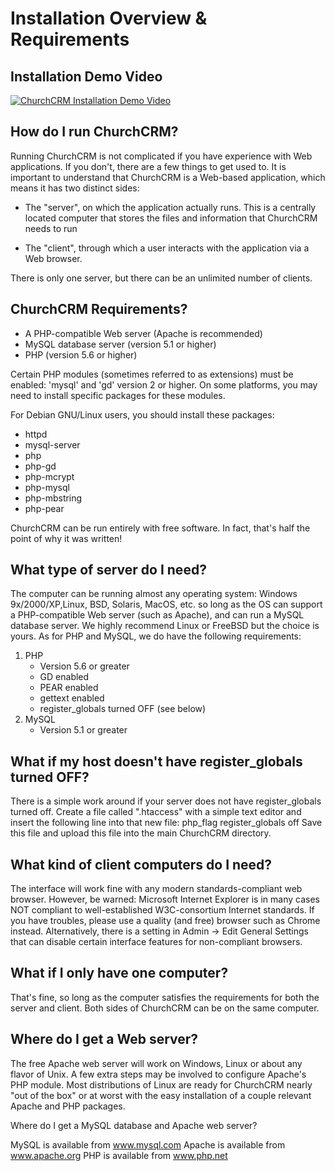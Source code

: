 # Installation Overview & Requirements

## Installation Demo Video

[![ChurchCRM Installation Demo Video](http://img.youtube.com/vi/SMjZpo3aO5Q/0.jpg)](http://www.youtube.com/watch?v=SMjZpo3aO5Q "ChurchCRM Installation Demo Video")


## How do I run ChurchCRM?

Running ChurchCRM is not complicated if you have experience with
Web applications. If you don't, there are a few things to get used to.
It is important to understand that ChurchCRM is a Web-based
application, which means it has two distinct sides:

* The "server", on which the application actually runs. This is a
centrally located computer that stores the files and information that
ChurchCRM needs to run

* The "client", through which a user interacts with the application via
a Web browser.

There is only one server, but there can be an unlimited number of
clients.

## ChurchCRM Requirements?

* A PHP-compatible Web server (Apache is recommended)
* MySQL database server (version 5.1 or higher)
* PHP (version 5.6 or higher)

Certain PHP modules (sometimes referred to as extensions) must be enabled:
'mysql' and 'gd' version 2 or higher.  On some platforms, you may need to
install specific packages for these modules.

For Debian GNU/Linux users, you should install these packages:
+ httpd
+ mysql-server
+ php
+ php-gd
+ php-mcrypt
+ php-mysql
+ php-mbstring
+ php-pear

ChurchCRM can be run entirely with free software.  In fact, that's
half the point of why it was written!

## What type of server do I need?

The computer can be running almost any operating system: 
Windows 9x/2000/XP,Linux, BSD, Solaris, MacOS, etc. so long as 
the OS can support a PHP-compatible Web server (such as Apache), 
and can run a MySQL database server.  We highly recommend Linux 
or FreeBSD but the choice is yours. As for PHP and MySQL, we do
have the following requirements:

1. PHP   
      * Version 5.6 or greater
      * GD enabled
      * PEAR enabled
      * gettext enabled
      * register_globals turned OFF (see below)
2. MySQL 
      * Version 5.1 or greater

## What if my host doesn't have register_globals turned OFF?

There is a simple work around if your server does not have register_globals
turned off. Create a file called ".htaccess" with a simple text editor and 
insert the following line into that new file:
	php_flag register_globals off
Save this file and upload this file into the main ChurchCRM directory.

## What kind of client computers do I need?

The interface will work fine with any modern standards-compliant web
browser.  However, be warned:  Microsoft Internet Explorer is in many
cases NOT compliant to well-established W3C-consortium Internet standards.
If you have troubles, please use a quality (and free) browser such as
Chrome instead.  Alternatively, there is a setting in
Admin -> Edit General Settings that can disable certain interface 
features for non-compliant browsers.

## What if I only have one computer?

That's fine, so long as the computer satisfies the requirements for
both the server and client. Both sides of ChurchCRM can be on the
same computer.

## Where do I get a Web server?

The free Apache web server will work on Windows, Linux or about any
flavor of Unix.  A few extra steps may be involved to configure Apache's
PHP module.  Most distributions of Linux are ready for ChurchCRM nearly
"out of the box" or at worst with the easy installation of a couple
relevant Apache and PHP packages.

Where do I get a MySQL database and Apache web server?

MySQL is available from www.mysql.com
Apache is available from www.apache.org
PHP is available from www.php.net

